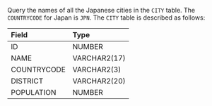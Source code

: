Query the names of all the Japanese cities in the `CITY` table. The `COUNTRYCODE` for Japan is `JPN`.
The `CITY` table is described as follows:

|Field|Type|
|:--|:--|
|ID|NUMBER|
|NAME|VARCHAR2(17)|
|COUNTRYCODE|VARCHAR2(3)|
|DISTRICT|VARCHAR2(20)|
|POPULATION|NUMBER|
<br>